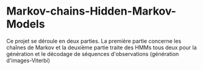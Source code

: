 # Markov-chains-Hidden-Markov-Models
Ce projet se déroule en deux parties. La première partie concerne les chaînes de Markov et  la deuxième partie traite des HMMs tous deux pour la génération et le décodage de séquences d'observations (génération d'images-Viterbi)
